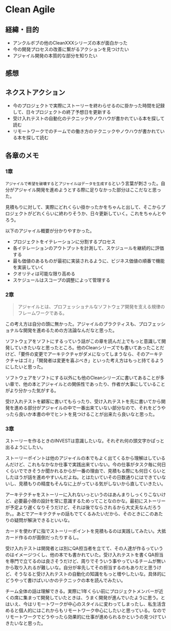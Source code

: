 # Clean Agile

## 経緯・目的

- アンクルボブの他のCleanXXXシリーズの本が面白かった
- 今の開発プロセスの改善に繋がるアクションを見つけたい
- アジャイル開発の本質的な部分を知りたい

## 感想

## ネクストアクション

- 今のプロジェクトで実際にストーリーを終わらせるのに掛かった時間を記録して、日々プロジェクトの終了予想日を更新する
- 受け入れテストの自動化のテクニックやノウハウが書かれている本を探して読む
- リモートワークでのチームでの働き方のテクニックやノウハウが書かれている本を探して読む

## 各章のメモ

### 1章

`アジャイルで希望を破壊する`と`アジャイルはデータを生成する`という言葉が刺さった。自分がアジャイル開発を進めようとする際に足りなかった部分はここだなと思った。

見積もりに対して、実際にどれくらい掛かったかをちゃんと出して、そこからプロジェクトがどれくらいに終わりそうか、日々更新していく。これをちゃんとやろう。

以下のアジャイル概要が分かりやすかった。

- プロジェクトをイテレーションに分割するプロセス
- 各イテレーションのアウトプットを計測して、スケジュールを継続的に評価する
- 最も価値のあるものが最初に実装されるように、ビジネス価値の順番で機能を実装していく
- クオリティは可能な限り高める
- スケジュールはスコープの調整によって管理する

### 2章

> アジャイルとは、プロフェッショナルなソフトウェア開発を支える規律のフレームワークである。

この考え方は自分の頭に無かった。アジャイルのプラクティスも、プロフェッショナルな開発を進めるための方法論なんだなと思った。

ソフトウェアをソフトにするっていう話がこの章を読んだ上でもっと意識して開発していきたいなと思ったところ。他のCleanシリーズでも書いてあったことだけど、「要件の変更でアーキテクチャがダメになってしまうなら、そのアーキテクチャはゴミ」「開発者は変更を喜ぶべき」といった考え方はもっと持てるようにしたいと思った。

ソフトウェアをソフトにする以外にも他のCleanシリーズに書いてあることが多い章で、他の本とアジャイルとの関係性であったり、作者が大事にしていることがより分かった気がする。

受け入れテストを顧客に書いてもらったり、受け入れテストを先に書いてから開発を進める部分がアジャイルの中で一番出来ていない部分なので、それをどうやったら良いか本書の中でヒントを見つけることが出来たら良いなと思った。

### 3章

ストーリーを作るときのINVESTは意識したいな。それぞれ何の頭文字かぱっと出るようにしたい。

ストーリーポイントは他のアジャイルの本でもよく出てくるから理解はしているんだけど、これもなかなか仕事で実践出来ていない。今の仕事がタスク毎に何日くらいでできそうか聞かれるからが一番の理由で、見積もる際にも何日くらいとしたほうが話を進めやすいんだよね。とはたいていその日数通りにはできていないし、見積もりの精度もそんなに上がっている気がしないから直していきたい。

アーキテクチャをストーリーに入れないっというのはあんまりしっくりこないけど、必要最小限の設計を常に意識するためってことなのかな。最初にストーリーが予定より遅くなりそうだけど、それは後でならされるから大丈夫なんだろうか。。あとでアーキテクチャの話もでてくるみたいだから、そのときにこのあたりの疑問が解決できるといいな。

カードを使わずに指でストーリーポイントを見積もるのは実践してみたい。大抵カード作るのが面倒だったりするし。

受け入れテストは開発者とは別にQA担当者を立てて、その人達が作るっていうのはイメージつくし、他の本でも書かれていた。受け入れテストを書くQA担当を専門で立てるのは良さそうだけど、周りでそういう事やっているチームが無いから取り入れるが難しいな。自分が率先してその担当するのもありだと思うけど、そうなると受け入れテストの自動化の知識をもっと増やしたいな。具体的にどうやって書けばいいかのテクニックの本を読んでみたい。

チーム全体の話は理解できる。実際に1年くらい前にプロジェクトメンバーが近くの席に集まって開発していたときは、うまく開発が進んでいたように思う。とはいえ、今はリモートワークが中心のスタイルに変わってしまったし、私生活含めると個人的にはこれからもリモートワーク中心にしたいと思っている。なのでリモートワークでどうやったら効果的に仕事が進められるかというの見つけていきたいなと思った。
